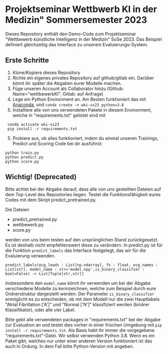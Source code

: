 # Projektseminar Wettbwerb KI in der Medizin" Sommersemester 2023
Dieses Repository enthält den Demo-Code zum Projektseminar "Wettbewerb künstliche Intelligenz in der Medizin" SoSe 2023. Das Beispiel definiert gleichzeitig das Interface zu unserem Evaluierungs-System.

## Erste Schritte

1. Klone/Kopiere dieses Repository
2. Richte ein eigenes privates Repository auf github/gitlab ein. Darüber könnt ihr später die Abgaben eurer Modelle machen. 
3. Füge unseren Account als Collaborator hinzu (Github: Name="wettbewerbKI", Gitlab: auf Anfrage)
3. Lege ein Python Environment an. Am Besten funktioniert das mit [Anaconda](https://www.anaconda.com/products/distribution), und `conda create -n wki-ss23 python=3.8`
4. Installiere alle von uns verwendeten Pakete in diesem Environment, welche in "requirements.txt" gelistet sind mit
```
 conda activate wki-ss23
 pip install -r requirements.txt
``` 
5. Probiere aus, ob alles funktioniert, indem du einmal unseren Trainings, Predict und Scoring Code bei dir ausführst:
```
python train.py
python predict.py
python score.py
```

## Wichtig! (Deprecated)

Bitte achtet bei der Abgabe darauf, dass alle von uns gestellten Dateien auf dem Top-Level des Repositories liegen. Testet die Funktionsfähigkeit eures Codes mit dem Skript predict_pretrained.py. 

Die Dateien 
- predict_pretrained.py
- wettbewerb.py
- score.py

werden von uns beim testen auf den ursprünglichen Stand zurückgesetzt. Es ist deshalb nicht empfehlenswert diese zu verändern. In predict.py ist für die Funktion `predict_labels` das Interface festgelegt, das wir für die Evaluierung verwenden.

`predict_labels(ecg_leads : List[np.ndarray], fs : float, ecg_names : List[str], model_name : str='model.npy',is_binary_classifier : bool=False) -> List[Tuple[str,str]]`

Insbesondere den `model_name` könnt ihr verwenden um bei der Abgabe verschiedene Modelle zu kennzeichnen, welche zum Beispiel durch eure Ordnerstruktur dargestellt werden. Der Parameter `is_binary_classifier` ermöglicht es zu entscheiden, ob mit dem Modell nur die zwei Hauptlabels "Atrial Fibrillation ['A']" und "Normal ['N']" klassfiziert werden (binärer Klassifikator), oder alle vier Label.

Bitte gebt alle verwendeten packages in "requirements.txt" bei der Abgabe zur Evaluation an und testet dies vorher in einer frischen Umgebung mit `pip install -r requirements.txt`. Als Basis habt ihr immer die vorgegebene "requirements.txt"-Datei. Wir selbst verwenden Python 3.8. Wenn es ein Paket gibt, welches nur unter einer anderen Version funktioniert ist das auch in Ordung. In dem Fall bitte Python-Version mit angeben.
